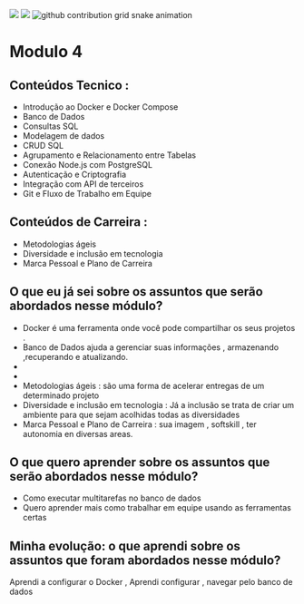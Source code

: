 ![](https://i.imgur.com/97BFGnl.png)
<img src=(https://i.imgur.com/97BFGnl.png)>
<picture>
  <source
    media="(prefers-color-scheme: dark)"
    srcset="https://raw.githubusercontent.com/Raulzit0/snk/output/github-contribution-grid-snake-dark.svg"
  />
  <source
    media="(prefers-color-scheme: light)"
    srcset="https://raw.githubusercontent.com/Raulzit0/snk/output/github-contribution-grid-snake.svg"
  />
  <img
    alt="github contribution grid snake animation"
    src="https://raw.githubusercontent.com/Raulzit0/snk/output/github-contribution-grid-snake.svg"
  />
  
# Modulo 4

## Conteúdos Tecnico :

- Introdução ao Docker e Docker Compose
- Banco de Dados
- Consultas SQL
- Modelagem de dados
- CRUD SQL
- Agrupamento e Relacionamento entre Tabelas
- Conexão Node.js com PostgreSQL
- Autenticação e Criptografia
- Integração com API de terceiros
- Git e Fluxo de Trabalho em Equipe

## Conteúdos de Carreira :

- Metodologias ágeis
- Diversidade e inclusão em tecnologia
- Marca Pessoal e Plano de Carreira

## O que eu já sei sobre os assuntos que serão abordados nesse módulo?

- Docker é uma ferramenta onde você pode compartilhar os seus projetos .
- Banco de Dados ajuda a gerenciar suas informações , armazenando ,recuperando e atualizando.
- 
- 
- Metodologias ágeis : são uma forma de acelerar entregas de um determinado projeto
- Diversidade e inclusão em tecnologia : Já a inclusão se trata de criar um ambiente para que sejam acolhidas todas as diversidades
- Marca Pessoal e Plano de Carreira : sua imagem , softskill , ter autonomia en diversas areas.

  

## O que quero aprender sobre os assuntos que serão abordados nesse módulo?

- Como executar multitarefas no banco de dados
- Quero aprender mais como trabalhar em equipe usando as ferramentas certas


## Minha evolução: o que aprendi sobre os assuntos que foram abordados nesse módulo?
Aprendi a configurar o Docker ,
Aprendi configurar , navegar pelo banco de dados


